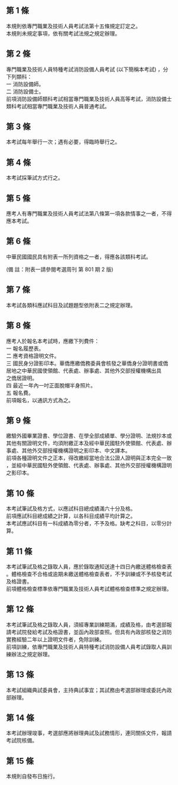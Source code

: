 第 1 條
-------
本規則依專門職業及技術人員考試法第十五條規定訂定之。  
本規則未規定事項，依有關考試法規之規定辦理。

第 2 條
-------
專門職業及技術人員特種考試消防設備人員考試 (以下簡稱本考試) ，分  
下列類科：  
一  消防設備師。  
二  消防設備士。  
前項消防設備師類科考試相當專門職業及技術人員高等考試，消防設備士  
類科考試相當專門職業及技術人員普通考試。

第 3 條
-------
本考試每年舉行一次；遇有必要，得臨時舉行之。

第 4 條
-------
本考試採筆試方式行之。

第 5 條
-------
應考人有專門職業及技術人員考試法第八條第一項各款情事之一者，不得  
應本考試。

第 6 條
-------
中華民國國民具有附表一所列資格之一者，得應各該類科考試。  
  
 (備      註：附表一請參閱考選周刊 第 801 期 2 版)

第 7 條
-------
本考試各類科應試科目及試題題型依附表二之規定辦理。

第 8 條
-------
應考人於報名本考試時，應繳下列費件：  
一  報名履歷表。  
二  應考資格證明文件。  
三  國民身分證影印本。華僑應繳僑務委員會核發之華僑身分證明書或僑  
    居地之中華民國使領館、代表處、辦事處、其他外交部授權機構出具  
    之僑居證明。  
四  最近一年內一吋正面脫帽半身照片。  
五  報名費。  
前項報名，以通訊方式為之。

第 9 條
-------
繳驗外國畢業證書、學位證書、在學全部成績單、學分證明、法規抄本或  
其他有關證明文件，均須附繳正本及經中華民國駐外使領館、代表處、辦  
事處、其他外交部授權機構證明之影印本、中文譯本。  
前項各種證明文件之正本，得改繳經當地合法公證人證明與正本完全一致  
，並經中華民國駐外使領館、代表處、辦事處、其他外交部授權機構證明  
之影印本。

第 10 條
--------
本考試筆試及格方式，以應試科目總成績滿六十分及格。                
前項應試科目總成績之計算，以各科目成績平均計算之。                
本考試應試科目有一科成績為零分者，不予及格。缺考之科目，以零分計  
算。

第 11 條
--------
本考試筆試及格之錄取人員，應於錄取通知送達十四日內繳送體格檢查表  
。體格檢查不合格或逾期未繳送體格檢查表者，不予訓練或不予核發考試  
及格證書。                                                        
前項體格檢查標準依專門職業及技術人員考試體格檢查標準之規定辦理。

第 12 條
--------
本考試筆試及格之錄取人員，須經專業訓練期滿，成績及格，由考選部報  
請考試院發給考試及格證書，並函內政部查照。但具有內政部核發之消防  
實務經驗二年以上證明文件者，免除訓練。  
前項訓練，依專門職業及技術人員特種考試消防設備人員考試錄取人員訓  
練辦法之規定辦理。

第 13 條
--------
本考試組織典試委員會，主持典試事宜；其試務由考選部辦理或委託內政  
部辦理。

第 14 條
--------
本考試辦理竣事，考選部應將辦理典試及試務情形，連同關係文件，報請  
考試院核備。

第 15 條
--------
本規則自發布日施行。

